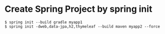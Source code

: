 # Create Spring Project by spring init
```{bash}
$ spring init --build gradle myapp1
$ spring init -dweb,data-jpa,h2,thymeleaf --build maven myapp2 --force
```
